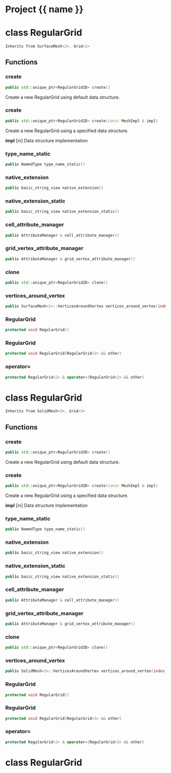 <script setup>
import {useRoute} from 'vitepress'
const {path} = useRoute()
const tokens = path.split('/')
const words = tokens[2].split('-');
for (let i = 0; i < words.length; i++) {
    words[i] = words[i].charAt(0).toUpperCase() + words[i].slice(1);
    words[i] = words[i].replace('geode', 'Geode')
}
const name = words.join('-');
</script>
# Project {{ name }}

# class RegularGrid


```cpp
Inherits from SurfaceMesh<2>, Grid<2>
```



## Functions

### create

```cpp
public std::unique_ptr<RegularGrid2D> create()
```


 Create a new RegularGrid using default data structure.

### create

```cpp
public std::unique_ptr<RegularGrid2D> create(const MeshImpl & impl)
```


 Create a new RegularGrid using a specified data structure.

**impl** [in] Data structure implementation

### type_name_static

```cpp
public NamedType type_name_static()
```


### native_extension

```cpp
public basic_string_view native_extension()
```


### native_extension_static

```cpp
public basic_string_view native_extension_static()
```


### cell_attribute_manager

```cpp
public AttributeManager & cell_attribute_manager()
```


### grid_vertex_attribute_manager

```cpp
public AttributeManager & grid_vertex_attribute_manager()
```


### clone

```cpp
public std::unique_ptr<RegularGrid2D> clone()
```


### vertices_around_vertex

```cpp
public SurfaceMesh<2>::VerticesAroundVertex vertices_around_vertex(index_t vertex_id)
```


### RegularGrid

```cpp
protected void RegularGrid()
```


### RegularGrid

```cpp
protected void RegularGrid(RegularGrid<2> && other)
```


### operator=

```cpp
protected RegularGrid<2> & operator=(RegularGrid<2> && other)
```




# class RegularGrid


```cpp
Inherits from SolidMesh<3>, Grid<3>
```



## Functions

### create

```cpp
public std::unique_ptr<RegularGrid3D> create()
```


 Create a new RegularGrid using default data structure.

### create

```cpp
public std::unique_ptr<RegularGrid3D> create(const MeshImpl & impl)
```


 Create a new RegularGrid using a specified data structure.

**impl** [in] Data structure implementation

### type_name_static

```cpp
public NamedType type_name_static()
```


### native_extension

```cpp
public basic_string_view native_extension()
```


### native_extension_static

```cpp
public basic_string_view native_extension_static()
```


### cell_attribute_manager

```cpp
public AttributeManager & cell_attribute_manager()
```


### grid_vertex_attribute_manager

```cpp
public AttributeManager & grid_vertex_attribute_manager()
```


### clone

```cpp
public std::unique_ptr<RegularGrid3D> clone()
```


### vertices_around_vertex

```cpp
public SolidMesh<3>::VerticesAroundVertex vertices_around_vertex(index_t vertex_id)
```


### RegularGrid

```cpp
protected void RegularGrid()
```


### RegularGrid

```cpp
protected void RegularGrid(RegularGrid<3> && other)
```


### operator=

```cpp
protected RegularGrid<3> & operator=(RegularGrid<3> && other)
```




# class RegularGrid

